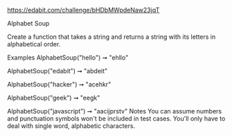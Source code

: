https://edabit.com/challenge/bHDbMWpdeNaw23jqT

Alphabet Soup

Create a function that takes a string and returns a string with its letters in alphabetical order.

Examples
AlphabetSoup("hello") ➞ "ehllo"

AlphabetSoup("edabit") ➞ "abdeit"

AlphabetSoup("hacker") ➞ "acehkr"

AlphabetSoup("geek") ➞ "eegk"

AlphabetSoup("javascript") ➞ "aacijprstv"
Notes
You can assume numbers and punctuation symbols won't be included in test cases. You'll only have to deal with single word, alphabetic characters.